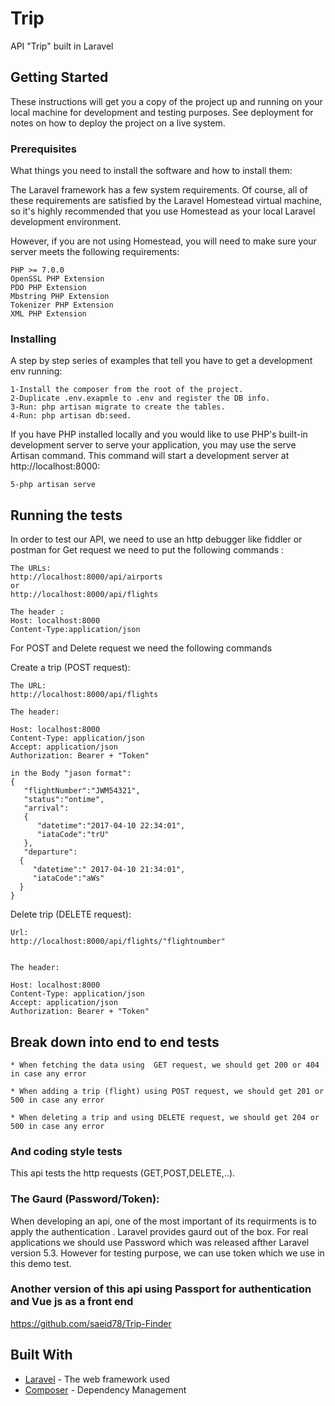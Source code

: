 # Trip 

API "Trip" built in Laravel 

## Getting Started

These instructions will get you a copy of the project up and running on your local machine for development and testing purposes. See deployment for notes on how to deploy the project on a live system.

### Prerequisites

What things you need to install the software and how to install them:

The Laravel framework has a few system requirements. Of course, all of these requirements are satisfied by the Laravel Homestead virtual machine, so it's highly recommended that you use Homestead as your local Laravel development environment.

However, if you are not using Homestead, you will need to make sure your server meets the following requirements:

```
PHP >= 7.0.0
OpenSSL PHP Extension
PDO PHP Extension
Mbstring PHP Extension
Tokenizer PHP Extension
XML PHP Extension

```
 
  

### Installing

A step by step series of examples that tell you have to get a development env running:
```
1-Install the composer from the root of the project.
2-Duplicate .env.exapmle to .env and register the DB info.
3-Run: php artisan migrate to create the tables.
4-Run: php artisan db:seed.
```

 
If you have PHP installed locally and you would like to use PHP's built-in development server to serve your application, you may use the serve Artisan command. This command will start a development server at http://localhost:8000:

```
5-php artisan serve 
```
 
 



## Running the tests

In order to test our API, we need to use an http debugger like fiddler or postman
for Get request we need to put the following commands :


```
The URLs:
http://localhost:8000/api/airports
or
http://localhost:8000/api/flights

The header :
Host: localhost:8000
Content-Type:application/json
```


For POST and Delete request we need the following commands 

Create a trip (POST request):
```
The URL:
http://localhost:8000/api/flights

The header: 

Host: localhost:8000
Content-Type: application/json
Accept: application/json 
Authorization: Bearer + "Token"

in the Body "jason format": 
{
   "flightNumber":"JWM54321",
   "status":"ontime",
   "arrival":
   {
      "datetime":"2017-04-10 22:34:01",
      "iataCode":"trU"
   },
   "departure":
  {
     "datetime":" 2017-04-10 21:34:01",
     "iataCode":"aWs"
  }
}
```


Delete trip (DELETE request):

```
Url:
http://localhost:8000/api/flights/"flightnumber"


The header:

Host: localhost:8000
Content-Type: application/json
Accept: application/json 
Authorization: Bearer + "Token"
```


## Break down into end to end tests
```
* When fetching the data using  GET request, we should get 200 or 404 in case any error
 
* When adding a trip (flight) using POST request, we should get 201 or 500 in case any error
 
* When deleting a trip and using DELETE request, we should get 204 or 500 in case any error
```
 

### And coding style tests

This api tests the http requests (GET,POST,DELETE,..).

 
### The Gaurd (Password/Token):

When developing an api, one of the most important of its requirments is to apply the authentication . Laravel provides gaurd out of the box.
For real applications we should use Password which was released  afther Laravel version  5.3. However for testing purpose, we can use token  which we use
in this demo test.

### Another version of this api using Passport for authentication and Vue js as a front end

https://github.com/saeid78/Trip-Finder
 
## Built With

* [Laravel](https://laravel.com/docs/5.5/) - The web framework used
* [Composer](https://getcomposer.org/) - Dependency Management
 

 
